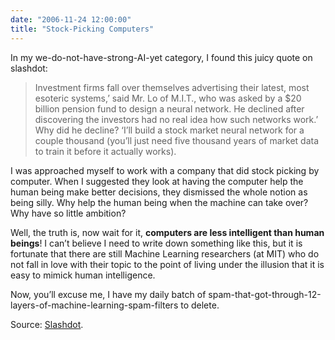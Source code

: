 ```yaml
---
date: "2006-11-24 12:00:00"
title: "Stock-Picking Computers"
---
```




In my we-do-not-have-strong-AI-yet category, I found this juicy quote on slashdot:

> Investment firms fall over themselves advertising their latest, most esoteric systems,&rsquo; said Mr. Lo of M.I.T., who was asked by a $20 billion pension fund to design a neural network. He declined after discovering the investors had no real idea how such networks work.&rsquo; Why did he decline? &lsquo;I&rsquo;ll build a stock market neural network for a couple thousand (you&rsquo;ll just need five thousand years of market data to train it before it actually works).



I was approached myself to work with a company that did stock picking by computer. When I suggested they look at having the computer help the human being make better decisions, they dismissed the whole notion as being silly. Why help the human being when the machine can take over? Why have so little ambition?

Well, the truth is, now wait for it, __computers are less intelligent than human beings__! I can&rsquo;t believe I need to write down something like this, but it is fortunate that there are still Machine Learning researchers (at MIT) who do not fall in love with their topic to the point of living under the illusion that it is easy to mimick human intelligence.

Now, you&rsquo;ll excuse me, I have my daily batch of spam-that-got-through-12-layers-of-machine-learning-spam-filters to delete.

Source: [Slashdot](http://science.slashdot.org/article.pl?sid=06/11/24/1446219).

